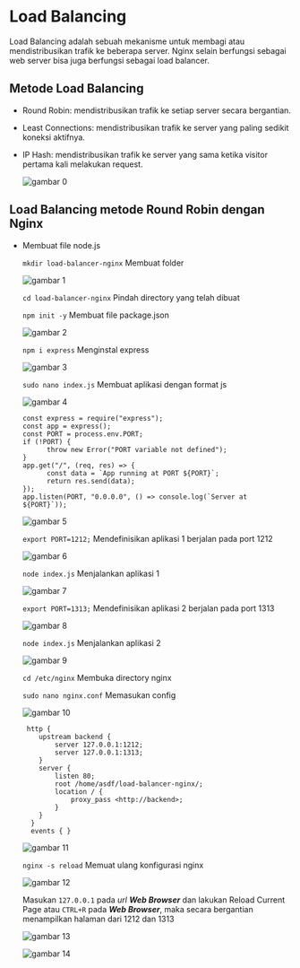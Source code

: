 # Load Balancing

  Load Balancing adalah sebuah mekanisme untuk membagi atau mendistribusikan trafik ke beberapa server. Nginx selain berfungsi sebagai web server bisa juga berfungsi sebagai load balancer.

## Metode Load Balancing

-   Round Robin: mendistribusikan trafik ke setiap server secara bergantian.

-   Least Connections: mendistribusikan trafik ke server yang paling sedikit koneksi aktifnya.

-   IP Hash: mendistribusikan trafik ke server yang sama ketika visitor pertama kali melakukan request.

    ![gambar 0](assets/topologi.png)

## Load Balancing metode Round Robin dengan Nginx

-   Membuat file node.js

    `mkdir load-balancer-nginx` Membuat folder

    ![gambar 1](assets/mkdir.png)

    `cd load-balancer-nginx` Pindah directory yang telah dibuat

    `npm init -y` Membuat file package.json

    ![gambar 2](assets/npm-init-pack.png)

    `npm i express` Menginstal express

    ![gambar 3](assets/npm-express-i.png)

    `sudo nano index.js` Membuat aplikasi dengan format js

    ![gambar 4](assets/buatapp.png)

        const express = require("express");
        const app = express();
        const PORT = process.env.PORT;
        if (!PORT) {
              throw new Error("PORT variable not defined");
        }
        app.get("/", (req, res) => {
              const data = `App running at PORT ${PORT}`;
              return res.send(data);
        });
        app.listen(PORT, "0.0.0.0", () => console.log(`Server at ${PORT}`));

    ![gambar 5](assets/buat-app-nano.png)

    `export PORT=1212;` Mendefinisikan aplikasi 1 berjalan pada port 1212

    ![gambar 6](assets/jalanapp1212.png)

    `node index.js` Menjalankan aplikasi 1

    ![gambar 7](assets/berjalanport1212.png)

    `export PORT=1313;` Mendefinisikan aplikasi 2 berjalan pada port 1313

    ![gambar 8](assets/jalanapp1313.png)

    `node index.js` Menjalankan aplikasi 2

    ![gambar 9](assets/berjalanport1313.png)

    `cd /etc/nginx` Membuka directory nginx

    `sudo nano nginx.conf` Memasukan config

    ![gambar 10](assets/bukaconfig.png)

         http {
      	    upstream backend {
      		    server 127.0.0.1:1212;
      		    server 127.0.0.1:1313;
      	    }
      	    server {
      		    listen 80;
      		    root /home/asdf/load-balancer-nginx/;
      		    location / {
      			    proxy_pass <http://backend>;
      		    }
      	    }
          }
          events { }

    ![gambar 11](assets/config-conf.png)

    `nginx -s reload` Memuat ulang konfigurasi nginx

    ![gambar 12](assets/reload.png)

    Masukan `127.0.0.1` pada _url_ _**Web Browser**_ dan lakukan Reload Current Page atau `CTRL+R` pada _**Web Browser**_, maka secara bergantian menampilkan halaman dari 1212 dan 1313

    ![gambar 13](assets/output1212.png)

    ![gambar 14](assets/output1313.png)
